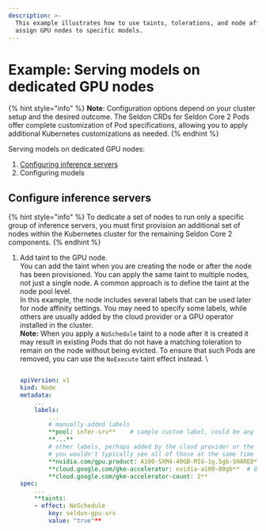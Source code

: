 ```yaml
---
description: >-
  This example illustrates how to use taints, tolerations, and node affinity to
  assign GPU nodes to specific models.
---
```


# Example: Serving models on dedicated GPU nodes

{% hint style="info" %}
**Note**: Configuration options depend on your cluster setup and the desired outcome. The Seldon CRDs for Seldon Core 2 Pods offer complete customization of Pod specifications, allowing you to apply additional Kubernetes customizations as needed.
{% endhint %}

Serving models on dedicated GPU nodes:

1. [Configuring inference servers ](example-serving-models-on-dedicated-gpu-nodes.md#configure-inference-servers)
2. Configuring models&#x20;

## Configure inference servers

{% hint style="info" %}
To dedicate a set of nodes to run only a specific group of inference servers, you must first provision an additional set of nodes within the Kubernetes cluster for the remaining Seldon Core 2 components.
{% endhint %}

1.  Add taint to the GPU node.\
    You can add the taint when you are creating the node or after the node has been provisioned. You can apply the same taint to multiple nodes, not just a single node. A common approach is to define the taint at the node pool level.\
    In this example, the node includes several labels that can be used later for node affinity settings. You may need to specify some labels, while others are usually added by the cloud provider or a GPU operator installed in the cluster.\
    **Note:**  When you apply a `NoSchedule` taint to a node after it is created it may result in existing Pods that do not have a matching toleration to remain on the node without being evicted. To ensure that such Pods are removed, you can use the `NoExecute` taint effect instead. \


    ```yaml

    apiVersion: v1
    kind: Node
    metadata:
    	...
    	labels:
    		...
    		# manually-added labels
    		**pool: infer-srv**    # sample custom label, could be any key-value pair
    		**...**
    		# other labels, perhaps added by the cloud provider or the NVIDIA GPU operator
    		# you wouldn't typically see all of those at the same time
    		**nvidia.com/gpu.product: A100-SXM4-40GB-MIG-1g.5gb-SHARED** # sample label as added by gpu-feature-discovery when using the NVIDIA GPU Operator
    		**cloud.google.com/gke-accelerator: nvidia-a100-80gb**  # GKE without NVIDIA GPU operator
    		**cloud.google.com/gke-accelerator-count: 2**		
    spec:
    	...
    	**taints:
    	- effect: NoSchedule
    		key: seldon-gpu-srv
    		value: "true"**
    ```

